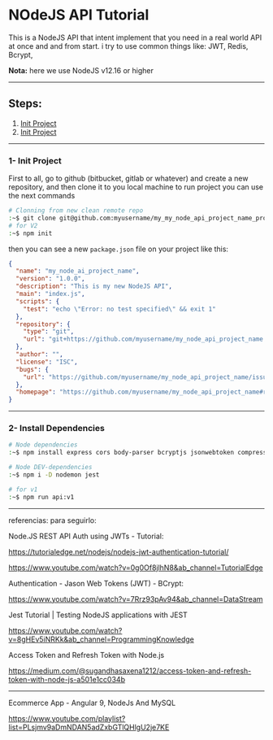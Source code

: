 # NOdeJS API Tutorial

This is a NodeJS API that intent implement that you need in a real world API at once and and from start.
i try to use common things like: JWT, Redis, Bcrypt,

**Nota:** here we use NodeJS v12.16 or higher

-----

## Steps: 
1. [Init Project](#1--Init-Project)
1. [Init Project](#2--Install-dependencies)

-----

### 1- Init Project
First to all, go to github (bitbucket, gitlab or whatever) and create a new repository, and then clone it to you local machine
to run project you can use the next commands
```bash
# Clonning from new clean remote repo
:~$ git clone git@github.com:myusername/my_my_node_api_project_name_project_name.git
# for V2
:~$ npm init
```
then you can see a new `package.json` file on your project like this:

```JSON
{
  "name": "my_node_ai_project_name",
  "version": "1.0.0",
  "description": "This is my new NodeJS API",
  "main": "index.js",
  "scripts": {
    "test": "echo \"Error: no test specified\" && exit 1"
  },
  "repository": {
    "type": "git",
    "url": "git+https://github.com/myusername/my_node_api_project_name.git"
  },
  "author": "",
  "license": "ISC",
  "bugs": {
    "url": "https://github.com/myusername/my_node_api_project_name/issues"
  },
  "homepage": "https://github.com/myusername/my_node_api_project_name#readme"
}
```

----
### 2- Install Dependencies

```bash
# Node dependencies
:~$ npm install express cors body-parser bcryptjs jsonwebtoken compression express-session

# Node DEV-dependencies
:~$ npm i -D nodemon jest
```




```bash
# for v1
:~$ npm run api:v1
```
---------------

referencias: para seguirlo:

Node.JS REST API Auth using JWTs - Tutorial:

https://tutorialedge.net/nodejs/nodejs-jwt-authentication-tutorial/

https://www.youtube.com/watch?v=0g0Of8jlhN8&ab_channel=TutorialEdge

Authentication - Jason Web Tokens (JWT) - BCrypt:

https://www.youtube.com/watch?v=7Rrz93pAv94&ab_channel=DataStream

Jest Tutorial | Testing NodeJS applications with JEST

https://www.youtube.com/watch?v=8gHEv5iNRKk&ab_channel=ProgrammingKnowledge

Access Token and Refresh Token with Node.js

https://medium.com/@sugandhasaxena1212/access-token-and-refresh-token-with-node-js-a501e1cc034b





----------
Ecommerce App - Angular 9, NodeJs And MySQL

https://www.youtube.com/playlist?list=PLsjmv9aDmNDAN5adZxbGTlQHlgU2je7KE

